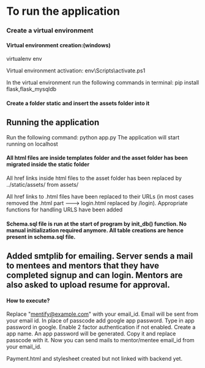 # To run the application

### Create a virtual environment

#### Virtual environment creation:(windows)
virtualenv env

Virtual environment activation:
env\Scripts\activate.ps1

In the virtual environment run the following commands in terminal:
pip install flask,flask_mysqldb

#### Create a folder static and insert the assets folder into it

## Running the application

Run the following command:
python app.py
The application will start running on localhost 


#### All html files are inside templates folder and the asset folder has been migrated inside the static folder
All href links inside html files to the asset folder has been replaced by ../static/assets/ from assets/

All href links to .html files have been replaced to their URLs (in most cases removed the .html part ---> login.html replaced by /login). Appropriate functions for handling URLS have been added

#### Schema.sql file is run at the start of program by init_db() function. No manual initialization required anymore. All table creations are hence present in schema.sql file.

## Added smtplib for emailing. Server sends a mail to mentees and mentors that they have completed signup and can login. Mentors are also asked to upload resume for approval.

#### How to execute?
Replace "mentify@example.com" with your email_id. Email will be sent from your email id. In place of passcode add google app password. Type in app password in google. Enable 2 factor authentication if not enabled. Create a app name. An app password will be generated. Copy it and replace passcode with it. Now you can send mails to mentor/mentee email_id from your email_id.

Payment.html and stylesheet created but not linked with backend yet.
